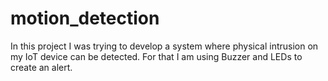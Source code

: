 # motion_detection

In this project I was trying to develop a system where physical intrusion on my IoT device can be detected. For that I am using Buzzer and LEDs to create an alert. 
